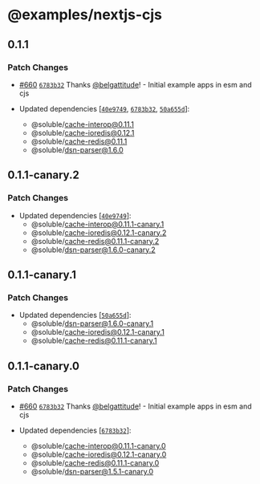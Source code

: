 # @examples/nextjs-cjs

## 0.1.1

### Patch Changes

- [#660](https://github.com/soluble-io/cache-interop/pull/660) [`6783b32`](https://github.com/soluble-io/cache-interop/commit/6783b3217e4caebfe0117ff9190bb3f54c014859) Thanks [@belgattitude](https://github.com/belgattitude)! - Initial example apps in esm and cjs

- Updated dependencies [[`40e9749`](https://github.com/soluble-io/cache-interop/commit/40e9749542bd81ac2c064384342e769e38e2d7ca), [`6783b32`](https://github.com/soluble-io/cache-interop/commit/6783b3217e4caebfe0117ff9190bb3f54c014859), [`50a655d`](https://github.com/soluble-io/cache-interop/commit/50a655dc4db0eab0b63f0b73e14e0a998768d954)]:
  - @soluble/cache-interop@0.11.1
  - @soluble/cache-ioredis@0.12.1
  - @soluble/cache-redis@0.11.1
  - @soluble/dsn-parser@1.6.0

## 0.1.1-canary.2

### Patch Changes

- Updated dependencies [[`40e9749`](https://github.com/soluble-io/cache-interop/commit/40e9749542bd81ac2c064384342e769e38e2d7ca)]:
  - @soluble/cache-interop@0.11.1-canary.1
  - @soluble/cache-ioredis@0.12.1-canary.2
  - @soluble/cache-redis@0.11.1-canary.2
  - @soluble/dsn-parser@1.6.0-canary.2

## 0.1.1-canary.1

### Patch Changes

- Updated dependencies [[`50a655d`](https://github.com/soluble-io/cache-interop/commit/50a655dc4db0eab0b63f0b73e14e0a998768d954)]:
  - @soluble/dsn-parser@1.6.0-canary.1
  - @soluble/cache-ioredis@0.12.1-canary.1
  - @soluble/cache-redis@0.11.1-canary.1

## 0.1.1-canary.0

### Patch Changes

- [#660](https://github.com/soluble-io/cache-interop/pull/660) [`6783b32`](https://github.com/soluble-io/cache-interop/commit/6783b3217e4caebfe0117ff9190bb3f54c014859) Thanks [@belgattitude](https://github.com/belgattitude)! - Initial example apps in esm and cjs

- Updated dependencies [[`6783b32`](https://github.com/soluble-io/cache-interop/commit/6783b3217e4caebfe0117ff9190bb3f54c014859)]:
  - @soluble/cache-interop@0.11.1-canary.0
  - @soluble/cache-ioredis@0.12.1-canary.0
  - @soluble/cache-redis@0.11.1-canary.0
  - @soluble/dsn-parser@1.5.1-canary.0
